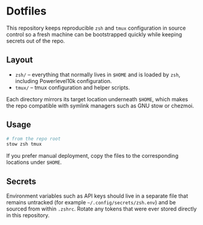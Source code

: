 # Dotfiles

This repository keeps reproducible `zsh` and `tmux` configuration in source control so a fresh machine can be bootstrapped quickly while keeping secrets out of the repo.

## Layout
- `zsh/` – everything that normally lives in `$HOME` and is loaded by `zsh`, including Powerlevel10k configuration.
- `tmux/` – tmux configuration and helper scripts.

Each directory mirrors its target location underneath `$HOME`, which makes the repo compatible with symlink managers such as GNU stow or chezmoi.

## Usage
```sh
# from the repo root
stow zsh tmux
```
If you prefer manual deployment, copy the files to the corresponding locations under `$HOME`.

## Secrets
Environment variables such as API keys should live in a separate file that remains untracked (for example `~/.config/secrets/zsh.env`) and be sourced from within `.zshrc`. Rotate any tokens that were ever stored directly in this repository.
